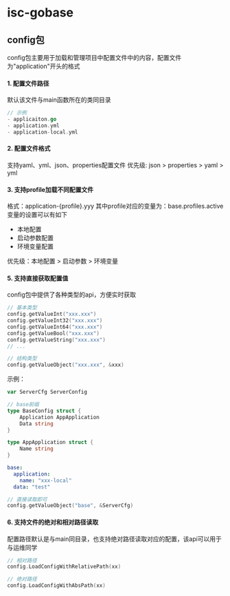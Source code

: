 # isc-gobase


## config包
config包主要用于加载和管理项目中配置文件中的内容，配置文件为"application"开头的格式

#### 1. 配置文件路径
默认该文件与main函数所在的类同目录
```go
// 示例
- applicaiton.go
- application.yml
- application-local.yml
```

#### 2. 配置文件格式
支持yaml、yml、json、properties配置文件
优先级: json > properties > yaml > yml

#### 3. 支持profile加载不同配置文件
格式：application-{profile}.yyy
其中profile对应的变量为：base.profiles.active
变量的设置可以有如下
- 本地配置
- 启动参数配置
- 环境变量配置

优先级：本地配置 > 启动参数 > 环境变量


#### 5. 支持直接获取配置值
config包中提供了各种类型的api，方便实时获取
```go
// 基本类型
config.getValueInt("xxx.xxx")
config.getValueInt32("xxx.xxx")
config.getValueInt64("xxx.xxx")
config.getValueBool("xxx.xxx")
config.getValueString("xxx.xxx")
// ...

// 结构类型
config.getValueObject("xxx.xxx", &xxx)
```
示例：
```go
var ServerCfg ServerConfig

// base前缀
type BaseConfig struct {
    Application AppApplication
    Data string
}

type AppApplication struct {
    Name string
}
```

```yaml
base:
  application:
    name: "xxx-local"
  data: "test"
```

```go
// 直接读取即可
config.getValueObject("base", &ServerCfg)
```

#### 6. 支持文件的绝对和相对路径读取
配置路径默认是与main同目录，也支持绝对路径读取对应的配置，该api可以用于与运维同学
```go
// 相对路径
config.LoadConfigWithRelativePath(xx)

// 绝对路径
config.LoadConfigWithAbsPath(xx)
```
